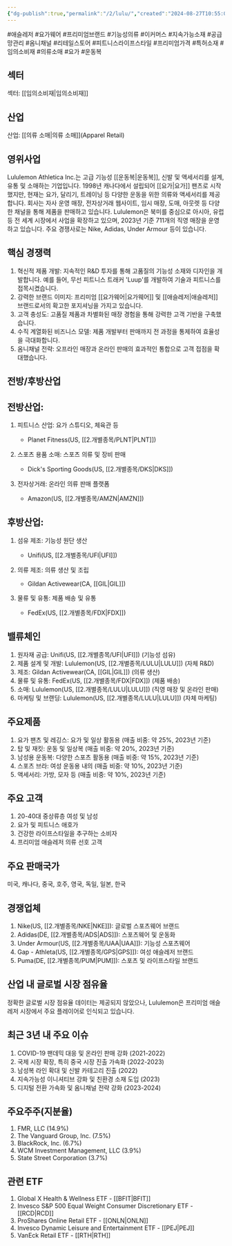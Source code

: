```yaml
---
{"dg-publish":true,"permalink":"/2/lulu/","created":"2024-08-27T10:55:01.979+09:00","updated":"2025-06-03T20:05:59.962+09:00"}
---
```


#애슬레저 #요가웨어 #프리미엄브랜드 #기능성의류 #이커머스 #지속가능소재  #공급망관리 #옴니채널 #리테일스토어 #피트니스라이프스타일 #프리미엄가격 #특허소재 #임의소비재 #의류소매 #요가 #운동복 

## 섹터

섹터: [[임의소비재\|임의소비재]]

## 산업

산업: [[의류 소매\|의류 소매]](Apparel Retail)

## 영위사업

Lululemon Athletica Inc.는 고급 기능성 [[운동복\|운동복]], 신발 및 액세서리를 설계, 유통 및 소매하는 기업입니다. 1998년 캐나다에서 설립되어 [[요가\|요가]] 팬츠로 시작했지만, 현재는 요가, 달리기, 트레이닝 등 다양한 운동을 위한 의류와 액세서리를 제공합니다. 회사는 자사 운영 매장, 전자상거래 웹사이트, 임시 매장, 도매, 아웃렛 등 다양한 채널을 통해 제품을 판매하고 있습니다. Lululemon은 북미를 중심으로 아시아, 유럽 등 전 세계 시장에서 사업을 확장하고 있으며, 2023년 기준 711개의 직영 매장을 운영하고 있습니다. 주요 경쟁사로는 Nike, Adidas, Under Armour 등이 있습니다.

## 핵심 경쟁력

1. 혁신적 제품 개발: 지속적인 R&D 투자를 통해 고품질의 기능성 소재와 디자인을 개발합니다. 예를 들어, 무선 피트니스 트래커 'Luup'를 개발하여 기술과 피트니스를 접목시켰습니다.
2. 강력한 브랜드 이미지: 프리미엄 [[요가웨어\|요가웨어]] 및 [[애슬레저\|애슬레저]] 브랜드로서의 확고한 포지셔닝을 가지고 있습니다.
3. 고객 충성도: 고품질 제품과 차별화된 매장 경험을 통해 강력한 고객 기반을 구축했습니다.
4. 수직 계열화된 비즈니스 모델: 제품 개발부터 판매까지 전 과정을 통제하여 효율성을 극대화합니다.
5. 옴니채널 전략: 오프라인 매장과 온라인 판매의 효과적인 통합으로 고객 접점을 확대했습니다.

## 전방/후방산업

## 전방산업:

1. 피트니스 산업: 요가 스튜디오, 체육관 등
    
    - Planet Fitness(US, [[2.개별종목/PLNT\|PLNT]])
    
2. 스포츠 용품 소매: 스포츠 의류 및 장비 판매
    
    - Dick's Sporting Goods(US, [[2.개별종목/DKS\|DKS]])
    
3. 전자상거래: 온라인 의류 판매 플랫폼
    
    - Amazon(US, [[2.개별종목/AMZN\|AMZN]])
    

## 후방산업:

1. 섬유 제조: 기능성 원단 생산
    
    - Unifi(US, [[2.개별종목/UFI\|UFI]])
    
2. 의류 제조: 의류 생산 및 조립
    
    - Gildan Activewear(CA, [[GIL\|GIL]])
    
3. 물류 및 유통: 제품 배송 및 유통
    
    - FedEx(US, [[2.개별종목/FDX\|FDX]])
    

## 밸류체인

1. 원자재 공급: Unifi(US, [[2.개별종목/UFI\|UFI]]) (기능성 섬유)
2. 제품 설계 및 개발: Lululemon(US, [[2.개별종목/LULU\|LULU]]) (자체 R&D)
3. 제조: Gildan Activewear(CA, [[GIL\|GIL]]) (의류 생산)
4. 물류 및 유통: FedEx(US, [[2.개별종목/FDX\|FDX]]) (제품 배송)
5. 소매: Lululemon(US, [[2.개별종목/LULU\|LULU]]) (직영 매장 및 온라인 판매)
6. 마케팅 및 브랜딩: Lululemon(US, [[2.개별종목/LULU\|LULU]]) (자체 마케팅)

## 주요제품

1. 요가 팬츠 및 레깅스: 요가 및 일상 활동용 (매출 비중: 약 25%, 2023년 기준)
2. 탑 및 재킷: 운동 및 일상복 (매출 비중: 약 20%, 2023년 기준)
3. 남성용 운동복: 다양한 스포츠 활동용 (매출 비중: 약 15%, 2023년 기준)
4. 스포츠 브라: 여성 운동용 내의 (매출 비중: 약 10%, 2023년 기준)
5. 액세서리: 가방, 모자 등 (매출 비중: 약 10%, 2023년 기준)

## 주요 고객

1. 20-40대 중상류층 여성 및 남성
2. 요가 및 피트니스 애호가
3. 건강한 라이프스타일을 추구하는 소비자
4. 프리미엄 애슬레저 의류 선호 고객

## 주요 판매국가

미국, 캐나다, 중국, 호주, 영국, 독일, 일본, 한국

## 경쟁업체

1. Nike(US, [[2.개별종목/NKE\|NKE]]): 글로벌 스포츠웨어 브랜드
2. Adidas(DE, [[2.개별종목/ADS\|ADS]]): 스포츠웨어 및 운동화
3. Under Armour(US, [[2.개별종목/UAA\|UAA]]): 기능성 스포츠웨어
4. Gap - Athleta(US, [[2.개별종목/GPS\|GPS]]): 여성 애슬레저 브랜드
5. Puma(DE, [[2.개별종목/PUM\|PUM]]): 스포츠 및 라이프스타일 브랜드

## 산업 내 글로벌 시장 점유율

정확한 글로벌 시장 점유율 데이터는 제공되지 않았으나, Lululemon은 프리미엄 애슬레저 시장에서 주요 플레이어로 인식되고 있습니다.

## 최근 3년 내 주요 이슈

1. COVID-19 팬데믹 대응 및 온라인 판매 강화 (2021-2022)
2. 국제 시장 확장, 특히 중국 시장 진출 가속화 (2022-2023)
3. 남성복 라인 확대 및 신발 카테고리 진출 (2022)
4. 지속가능성 이니셔티브 강화 및 친환경 소재 도입 (2023)
5. 디지털 전환 가속화 및 옴니채널 전략 강화 (2023-2024)

## 주요주주(지분율)

1. FMR, LLC (14.9%)
2. The Vanguard Group, Inc. (7.5%)
3. BlackRock, Inc. (6.7%)
4. WCM Investment Management, LLC (3.9%)
5. State Street Corporation (3.7%)

## 관련 ETF

1. Global X Health & Wellness ETF - [[BFIT\|BFIT]]
2. Invesco S&P 500 Equal Weight Consumer Discretionary ETF - [[RCD\|RCD]]
3. ProShares Online Retail ETF - [[ONLN\|ONLN]]
4. Invesco Dynamic Leisure and Entertainment ETF - [[PEJ\|PEJ]]
5. VanEck Retail ETF - [[RTH\|RTH]]